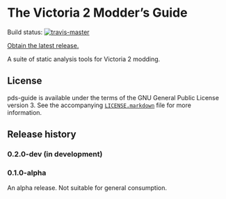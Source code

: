 The Victoria 2 Modder’s Guide
=============================

Build status:
[![travis-master][travis-master-image]](https://travis-ci.org/moretrim/pds-guide/branches)

[travis-master-image]: https://travis-ci.org/moretrim/pds-guide.svg?branch=master

[Obtain the latest release.][RELEASE]

[RELEASE]: https://github.com/moretrim/pds-guide/releases/latest

A suite of static analysis tools for Victoria 2 modding.

License
-------

pds-guide is available under the terms of the GNU General Public License version 3. See the accompanying
[`LICENSE.markdown`][license] file for more information.

[license]: ./LICENSE.markdown

Release history
---------------

### 0.2.0-dev (in development)

### 0.1.0-alpha

An alpha release. Not suitable for general consumption.
